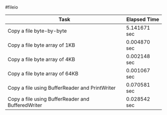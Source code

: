 #fileio

Task | Elapsed Time
---- | -------------
Copy a file byte-by-byte | 5.141671 sec
Copy a file byte array of 1KB | 0.004870 sec
Copy a file byte array of 4KB | 0.002148 sec
Copy a file byte array of 64KB | 0.001067 sec
Copy a file using BufferReader and PrintWriter | 0.070581 sec
Copy a file using BufferReader and BufferedWriter | 0.028542 sec
